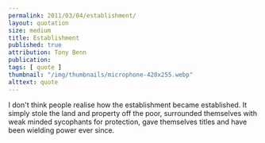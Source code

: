 ```yaml
---
permalink: 2011/03/04/establishment/
layout: quotation
size: medium
title: Establishment
published: true
attribution: Tony Benn
publication:
tags: [ quote ]
thumbnail: "/img/thumbnails/microphone-420x255.webp"
alttext: quote
---
```


I don't think people realise how the establishment became established. 
It simply stole the land and property off the poor, surrounded 
themselves with weak minded sycophants for protection, gave themselves 
titles and have been wielding power ever since.

